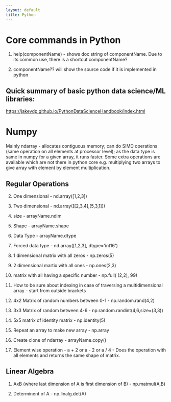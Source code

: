 ```yaml
---
layout: default
title: Python
---
```


# Core commands in Python

1. help(componentName) - shows doc string of componentName. Due to its common use, there is a shortcut componentName?

2. componentName?? will show the source code if it is implemented in python

## Quick summary of basic python data science/ML libraries:

https://jakevdp.github.io/PythonDataScienceHandbook/index.html


# Numpy

Mainly ndarray - allocates contiguous memory; can do SIMD operations (same operation on all elements at processor level); as the data type is same in numpy for a given array, it runs faster. Some extra operations are available which are not there in python core e.g. multiplying two arrays to give array with element by element multiplication.

## Regular Operations

2. One dimensional - nd.array([1,2,3])

3. Two dimensional - nd.array([[2,3,4],[5,3,1]])

4. size - arrayName.ndim

5. Shape - arrayName.shape

6. Data Type - arrayName.dtype

7. Forced data type - nd.array([1,2,3], dtype='int16')

8. 1 dimensional matrix with all zeros - np.zeros(5)

9. 2 dimensional martix with all ones - np.ones(2,3)

10. matrix with all having a specific number - np.full( (2,2), 99)

11. How to be sure about indexing in case of traversing a multidimensional array - start from outside brackets

12. 4x2 Matrix of random numbers between 0-1 - np.random.rand(4,2)

13. 3x3 Matrix of random between 4-6 - np.random.randint(4,6,size=(3,3))

14. 5x5 matrix of identity matrix - np.identity(5)

15. Repeat an array to make new array - np.array

16. Create clone of ndarray - arrayName.copy()

17. Element wise operation - a + 2 or a - 2 or a / 4 - Does the operation with all elements and returns the same shape of matrix.

## Linear Algebra

1. AxB (where last dimension of A is first dimension of B) - np.matmul(A,B)

2. Determinent of A - np.linalg.det(A)
